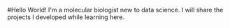 #Hello World! 
I'm a molecular biologist new to data science. I will share the projects I developed while learning here.
